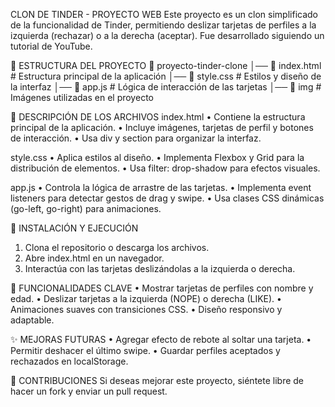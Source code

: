 CLON DE TINDER - PROYECTO WEB
Este proyecto es un clon simplificado de la funcionalidad de Tinder, permitiendo deslizar tarjetas de perfiles a la izquierda (rechazar) o a la derecha (aceptar). Fue desarrollado siguiendo un tutorial de YouTube.

📂 ESTRUCTURA DEL PROYECTO
    📁 proyecto-tinder-clone
    │── 📄 index.html    # Estructura principal de la aplicación
    │── 📄 style.css     # Estilos y diseño de la interfaz
    │── 📄 app.js        # Lógica de interacción de las tarjetas
    │── 📁 img          # Imágenes utilizadas en el proyecto

📜 DESCRIPCIÓN DE LOS ARCHIVOS
index.html
    • Contiene la estructura principal de la aplicación.
    • Incluye imágenes, tarjetas de perfil y botones de interacción.
    • Usa div y section para organizar la interfaz.

style.css
    • Aplica estilos al diseño.
    • Implementa Flexbox y Grid para la distribución de elementos.
    • Usa filter: drop-shadow para efectos visuales.

app.js
    • Controla la lógica de arrastre de las tarjetas.
    • Implementa event listeners para detectar gestos de drag y swipe.
    • Usa clases CSS dinámicas (go-left, go-right) para animaciones.

🚀 INSTALACIÓN Y EJECUCIÓN
1. Clona el repositorio o descarga los archivos.
2. Abre index.html en un navegador.
3. Interactúa con las tarjetas deslizándolas a la izquierda o derecha.

📌 FUNCIONALIDADES CLAVE
    • Mostrar tarjetas de perfiles con nombre y edad.
    • Deslizar tarjetas a la izquierda (NOPE) o derecha (LIKE).
    • Animaciones suaves con transiciones CSS.
    • Diseño responsivo y adaptable.

✨ MEJORAS FUTURAS
    • Agregar efecto de rebote al soltar una tarjeta.
    • Permitir deshacer el último swipe.
    • Guardar perfiles aceptados y rechazados en localStorage.

🤝 CONTRIBUCIONES
Si deseas mejorar este proyecto, siéntete libre de hacer un fork y enviar un pull request.

